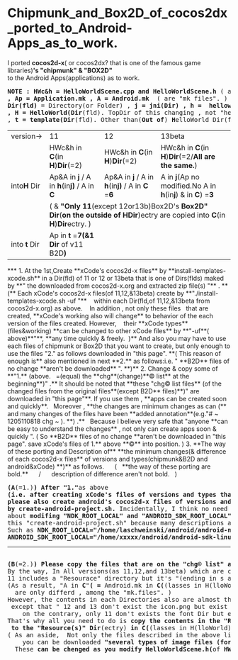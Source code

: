Chipmunk_and_Box2D_of_cocos2dx_ported_to_Android-Apps_as_to_work.
=============================
I ported **cocos2d-x**( or cocos2dx? that is one of the famous game libraries)**'s "chipmunk" & "BOX2D"**  
to the Android Apps(applications) as  to work.  
<pre><b>NOTE : HWc&h = HelloWorldScene.cpp and HelloWorldScene.h</b> ( are "C++(cpp & h) files". )
<b>, Ap = Application.mk , A = Android.mk</b>  ( are "mk files". )
<b>Dir(fld)</b> = Directory(or Folder) , <b>j = jni(Dir) , h =  helloworld(Dir) , C = Classes(Dir)
, H = HelloWorld(Dir</b>(fld). TopDir of this changing , not "helloworld(Dir)" above. <b>)</b>
, <b>t = template(Dir</b>(fld). Other than(<b>Out of</b>) <b>H</b>elloWorld Dir(fld). <b>)</b> &nbsp;&nbsp; &nbsp; <b>/ &nbsp;&nbsp; B2D = Box2D</b>(Dirs or files)
</pre>
<table><tr>
<td>version→</td>
<td>11</td><td>12</td>
<td>13beta</td></tr>
<tr>
<td rowspan=3>into<b>H</b> Dir</td>
<td>HWc&h in <b>C</b>(in <b>H</b>)<b>Dir</b>(=2)</td>
<td>HWc&h in <b>C</b>(in <b>H</b>)<b>Dir</b>(=2)</td>
<td>HWc&h in <b>C</b>(in <b>H</b>)<b>Dir</b>(=2/<b>All are the same.</b>)</td></tr>

<td>Ap&A in <b>j</b> / A in <b>h</b>(in<b>j)</b> / A in <b>C</b></td>
<td>Ap&A in <b>j</b> / A in <b>h</b>(in<b>j)</b> / A in <b>C</b> =<b>6</b></td>
<td>A in <b>j</b>(Ap no modified.No A in <b>h</b>(in<b>j</b>) & in <b>C</b>) =<b>3</b></td></tr>

<tr>
<td colspan=3>( & <b>"Only 11</b>(except 12or13b)Box2D's <b>Box2D" Dir</b>(<b>on the outside of HDir</b>)ectry are copied into <b>C</b>(in <b>H</b>)<b>Dir</b>ectry. )</td>
</tr>

<tr>
<td>into<b>&nbsp;t</b> Dir</td>
<td>Ap in <b>t</b> =<b>7(&1 Dir</b> of v11 B2D<b>)</b></td>
<td></td>
<td></td>
</tr></table>
***
1. At the 1st,Create **xCode's cocos2d-x files** by **install-templates-xcode.sh** in a Dir(fld) of 11 or 12 or 13beta  
that is one of Dirs(flds) maked by **" the downloaded from cocos2d-x.org and extracted zip file(s) "** .  
**(** Each xCode's cocos2d-x files(of 11,12,&13beta) create by **"./install-templates-xcode.sh -uf "**  
&nbsp;&nbsp;&nbsp;within each Dir(fld,of 11,12,&13beta from cocos2d-x.org) as above. &nbsp;&nbsp; In addition , not only these files  
&nbsp;&nbsp;that are created, **xCode's working also will change** to behavior of the each version of the files created. However,  
&nbsp;&nbsp;&nbsp;their **xCode types**(files&working) **can be changed to other xCode files** by **"-uf**( above)**"**, **any time quickly & freely. &nbsp;)**  
And also you may have to use each files of chipmunk or Box2D  
that you want to create, but only enough to use the files "2." as follows downloaded in "this page".  
**( This reason of enough is** also mentioned in next **2.** as follows:i.e. " **B2D** files of no change **aren't be downloaded** ". **)**
2. Change & copy some of **"1.**&nbsp;(above. &nbsp; =(equal) the **chg**(change)**&copy list** at the beginning**)" .** It should be noted that  
**these "chg&copy list files** (of the changed files from the original files**(except B2D** files)**)" are downloaded in "this page"**.  
If you use them , **apps can be created soon and quickly**. &nbsp;&nbsp;Moreover , **the changes are minimum changes  
as can (** and many changes of the files have been **added annotation**(e.g."# ~ 1205110818 chg ~ ). **) .** &nbsp; Because  
I believe very safe that "anyone **can be easy to understand the changes** , not only can create apps soon & quickly ".  
( So **B2D** files of no change **aren't be downloaded in "this page". save xCode's files of 1.** above **&copy** into position. )  
3. **The way of these porting and Description of**  
**the minimum changes(& difference of each cocos2d-x files** of versions and types(chipmunk&B2D and android&xCode) **)**  
as follows. &nbsp;&nbsp; &nbsp; ( &nbsp; **the way of these porting are bold.** &nbsp;&nbsp; &nbsp; / &nbsp; &nbsp;&nbsp; description of difference aren't not bold. &nbsp; )
<pre>
<b>(A</b>(=1.)<b>) After "1."</b>as above
<b>(i.e. after creating xCode's files of versions and types that you want to create),
please also create android's cocos2d-x files of versions and types that you want to create
by create-android-project.sh.</b> Incidentally, I think no need particularly for descriptions
about <b>modifing "NDK_ROOT_LOCAL" and "ANDROID_SDK_ROOT_LOCAL"</b> at the beginning of
this "create-android-project.sh" because many descriptions already exist in various other places.
Such as <b>NDK_ROOT_LOCAL="/home/laschweinski/android/android-ndk-r5"( → "/xxx/android-ndk-r(6,7etc)")</b>
<b>ANDROID_SDK_ROOT_LOCAL="/home/xxxxx/android/android-sdk-linux_86"( → "/Applications/android-sdk")</b>
<hr>
<b>(B</b>(=2.)<b>) Please copy the files that are on the "chg&copy list" as of the list.</b>
By the way, In All versions(as 11,12,and 13beta) which are created by "create-android.sh",
11 includes a "Resourace" directory but it's "(ending in s and) Resources" in 12 and 13b.
(As a result, "A in <b>C</b>"<b>( =</b> Android.mk in <b>C(</b>(lasses in H(lloWorld))<b>Dir</b>(ectry)<b>)</b> <b>)</b> of 11
&nbsp; are only differd , among the "mk.files". )
However, the contents in each Directories also are almost the same
&nbsp;except that " 12 and 13 don't exist the icon.png but exist the font Dir,
&nbsp; &nbsp; on the contrary, only 11 don't exists the font Dir but exist icon.png ".
That's why all you need to do is <b>copy the contents in the "Resource(s)" Dir</b>(ectry)
&nbsp;<b>to the "Resource(s)" Dir</b>(ectry) <b>in C(</b>(lasses in H(lloWorld))<b>Dir</b>(ectry)<b>)</b> that you want create.
( As an aside,&nbsp; Not only the files described in the above list,
&nbsp; &nbsp; you can be downloaded <b>"several types of image files (for B2D)"</b> in this page.
&nbsp; These <b>can be chenged as you modify HelloWorldScene.h(</b>of <b>HWc&h</b> files<b>) any time quickly & freely.</b> )

</pre>
